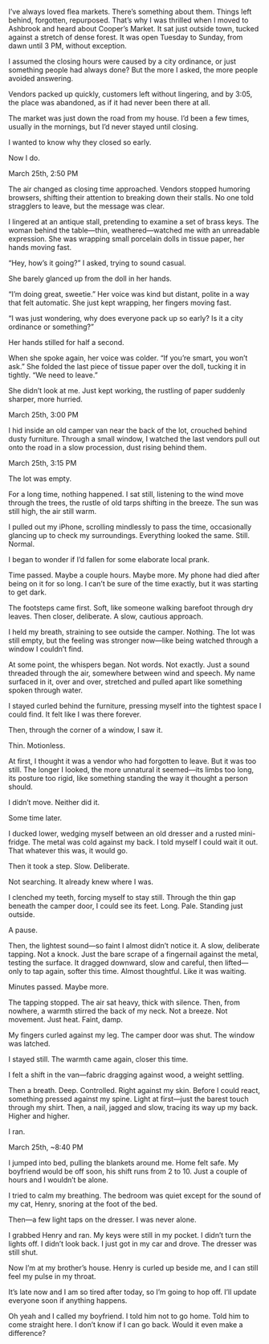 I’ve always loved flea markets. There’s something about them. Things left behind, forgotten, repurposed. That’s why I was thrilled when I moved to Ashbrook and heard about Cooper’s Market. It sat just outside town, tucked against a stretch of dense forest. It was open Tuesday to Sunday, from dawn until 3 PM, without exception.

I assumed the closing hours were caused by a city ordinance, or just something people had always done? But the more I asked, the more people avoided answering.

Vendors packed up quickly, customers left without lingering, and by 3:05, the place was abandoned, as if it had never been there at all.

The market was just down the road from my house. I’d been a few times, usually in the mornings, but I’d never stayed until closing.

I wanted to know why they closed so early.

Now I do.

March 25th, 2:50 PM

The air changed as closing time approached. Vendors stopped humoring browsers, shifting their attention to breaking down their stalls. No one told stragglers to leave, but the message was clear.

I lingered at an antique stall, pretending to examine a set of brass keys. The woman behind the table—thin, weathered—watched me with an unreadable expression. She was wrapping small porcelain dolls in tissue paper, her hands moving fast.

“Hey, how’s it going?” I asked, trying to sound casual.

She barely glanced up from the doll in her hands.

“I’m doing great, sweetie.” Her voice was kind but distant, polite in a way that felt automatic. She just kept wrapping, her fingers moving fast.

“I was just wondering, why does everyone pack up so early? Is it a city ordinance or something?”

Her hands stilled for half a second.

When she spoke again, her voice was colder. “If you’re smart, you won’t ask.” She folded the last piece of tissue paper over the doll, tucking it in tightly. “We need to leave.”

She didn’t look at me. Just kept working, the rustling of paper suddenly sharper, more hurried.

March 25th, 3:00 PM

I hid inside an old camper van near the back of the lot, crouched behind dusty furniture. Through a small window, I watched the last vendors pull out onto the road in a slow procession, dust rising behind them.

March 25th, 3:15 PM

The lot was empty.

For a long time, nothing happened. I sat still, listening to the wind move through the trees, the rustle of old tarps shifting in the breeze. The sun was still high, the air still warm.

I pulled out my iPhone, scrolling mindlessly to pass the time, occasionally glancing up to check my surroundings. Everything looked the same. Still. Normal.

I began to wonder if I’d fallen for some elaborate local prank.

Time passed. Maybe a couple hours. Maybe more. My phone had died after being on it for so long. I can’t be sure of the time exactly, but it was starting to get dark.

The footsteps came first. Soft, like someone walking barefoot through dry leaves. Then closer, deliberate. A slow, cautious approach.

I held my breath, straining to see outside the camper. Nothing. The lot was still empty, but the feeling was stronger now—like being watched through a window I couldn’t find.

At some point, the whispers began. Not words. Not exactly. Just a sound threaded through the air, somewhere between wind and speech. My name surfaced in it, over and over, stretched and pulled apart like something spoken through water.

I stayed curled behind the furniture, pressing myself into the tightest space I could find. It felt like I was there forever.

Then, through the corner of a window, I saw it.

Thin. Motionless.

At first, I thought it was a vendor who had forgotten to leave. But it was too still. The longer I looked, the more unnatural it seemed—its limbs too long, its posture too rigid, like something standing the way it thought a person should.

I didn’t move. Neither did it.

Some time later.

I ducked lower, wedging myself between an old dresser and a rusted mini-fridge. The metal was cold against my back. I told myself I could wait it out. That whatever this was, it would go.

Then it took a step. Slow. Deliberate.

Not searching. It already knew where I was.

I clenched my teeth, forcing myself to stay still. Through the thin gap beneath the camper door, I could see its feet. Long. Pale. Standing just outside.

A pause.

Then, the lightest sound—so faint I almost didn’t notice it. A slow, deliberate tapping. Not a knock. Just the bare scrape of a fingernail against the metal, testing the surface. It dragged downward, slow and careful, then lifted—only to tap again, softer this time. Almost thoughtful. Like it was waiting.

Minutes passed. Maybe more.

The tapping stopped. The air sat heavy, thick with silence. Then, from nowhere, a warmth stirred the back of my neck. Not a breeze. Not movement. Just heat. Faint, damp.

My fingers curled against my leg. The camper door was shut. The window was latched.

I stayed still. The warmth came again, closer this time.

I felt a shift in the van—fabric dragging against wood, a weight settling.

Then a breath. Deep. Controlled. Right against my skin. Before I could react, something pressed against my spine. Light at first—just the barest touch through my shirt. Then, a nail, jagged and slow, tracing its way up my back. Higher and higher.

I ran.

March 25th, ~8:40 PM

I jumped into bed, pulling the blankets around me. Home felt safe. My boyfriend would be off soon, his shift runs from 2 to 10. Just a couple of hours and I wouldn’t be alone.

I tried to calm my breathing. The bedroom was quiet except for the sound of my cat, Henry, snoring at the foot of the bed.

Then—a few light taps on the dresser. I was never alone.

I grabbed Henry and ran. My keys were still in my pocket. I didn’t turn the lights off. I didn’t look back. I just got in my car and drove. The dresser was still shut.

Now I’m at my brother’s house. Henry is curled up beside me, and I can still feel my pulse in my throat.

It’s late now and I am so tired after today, so I’m going to hop off. I’ll update everyone soon if anything happens.

Oh yeah and I called my boyfriend. I told him not to go home. Told him to come straight here. I don’t know if I can go back. Would it even make a difference? 
